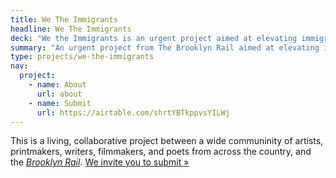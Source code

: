 ```yaml
---
title: We The Immigrants
headline: We The Immigrants
deck: "We the Immigrants is an urgent project aimed at elevating immigration in our communities across America and honoring the creative individuals (_past and present_) who have immigrated to the U.S. and made an impact across the sciences, arts, and humanities."
summary: "An urgent project from The Brooklyn Rail aimed at elevating immigration in our communities across America and the role it plays in shaping democracy and the innovative, cultural fabric of society."
type: projects/we-the-immigrants
nav:
  project:
    - name: About
      url: about
    - name: Submit
      url: https://airtable.com/shrtYBTkppvsYILWj
---
```


This is a living, collaborative project between a wide communinity of artists, printmakers, writers, filmmakers, and poets from across the country, and the [_Brooklyn Rail_](http://brooklynrail.org/). [We invite you to submit »](https://airtable.com/shrtYBTkppvsYILWj)
